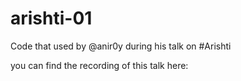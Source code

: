 # arishti-01
Code that used by @anir0y during his talk on #Arishti 

you can find the recording of this talk here: 
